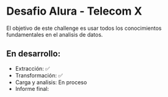 # Desafio Alura - Telecom X

<p>El objetivo de este challenge es usar todos los conocimientos fundamentales en el analisis de datos.</p>

## En desarrollo:
- Extracción: ✅
- Transformación: ✅
- Carga y analisis: En proceso
- Informe final: 

